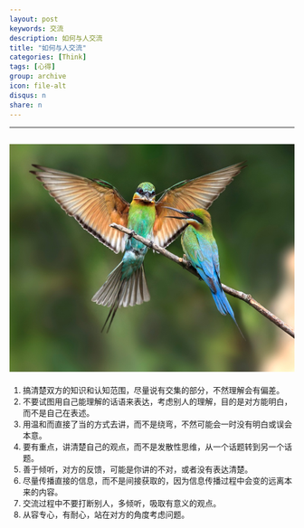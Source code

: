 ```yaml
---
layout: post
keywords: 交流
description: 如何与人交流
title: "如何与人交流"
categories: [Think]
tags: [心得]
group: archive
icon: file-alt
disqus: n
share: n
---
```

-----
![](/images/post/Conversation.jpg)
-----
1. 搞清楚双方的知识和认知范围，尽量说有交集的部分，不然理解会有偏差。
2. 不要试图用自己能理解的话语来表达，考虑别人的理解，目的是对方能明白，而不是自己在表述。
3. 用温和而直接了当的方式去讲，而不是绕弯，不然可能会一时没有明白或误会本意。
4. 要有重点，讲清楚自己的观点，而不是发散性思维，从一个话题转到另一个话题。
5. 善于倾听，对方的反馈，可能是你讲的不对，或者没有表达清楚。
6. 尽量传播直接的信息，而不是间接获取的，因为信息传播过程中会变的远离本来的内容。
7. 交流过程中不要打断别人，多倾听，吸取有意义的观点。
8. 从容专心，有耐心，站在对方的角度考虑问题。